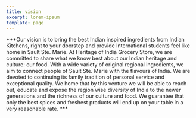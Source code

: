 ```yaml
---
title: vision
excerpt: lorem-ipsum
template: page
---
```

***Our vision is to bring the best Indian inspired ingredients from Indian Kitchens, right to your doorstep and provide International students feel like home in Sault Ste. Marie.
At Heritage of India Grocery Store, we are committed to share what we know best about our Indian heritage and culture: our food. With a wide variety of original regional ingredients, we aim to connect people of Sault Ste. Marie with the flavours of India. We are devoted to continuing its family tradition of personal service and exceptional quality. We home that by this venture we will be able to reach out, educate and expose the region wise diversity of India to the newer generations and  the richness of our culture and food. We guarantee that only the best spices and freshest products will end up on your table in a very reasonable rate. ***
